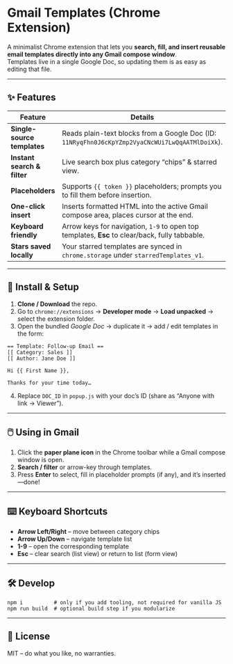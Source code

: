 # Gmail Templates (Chrome Extension)

A minimalist Chrome extension that lets you **search, fill, and insert reusable email templates directly into any Gmail compose window**.  
Templates live in a single Google Doc, so updating them is as easy as editing that file.

---

## ✨ Features
| Feature | Details |
|---------|---------|
| **Single-source templates** | Reads plain-text blocks from a Google Doc (ID: `11NRyqFhn0J6cKpYZmp2VyaCNcWUi7LwQqAATMlDoiXk`). |
| **Instant search & filter** | Live search box plus category “chips” & starred view. |
| **Placeholders** | Supports `{{ token }}` placeholders; prompts you to fill them before insertion. |
| **One-click insert** | Inserts formatted HTML into the active Gmail compose area, places cursor at the end. |
| **Keyboard friendly** | Arrow keys for navigation, `1-9` to open top templates, **Esc** to clear/back, fully tabbable. |
| **Stars saved locally** | Your starred templates are synced in `chrome.storage` under `starredTemplates_v1`. |

---

## 🚀 Install & Setup
1. **Clone / Download** the repo.
2. Go to `chrome://extensions` → **Developer mode** → **Load unpacked** → select the extension folder.
3. Open the bundled _Google Doc_ → duplicate it → add / edit templates in the form:

```
== Template: Follow-up Email ==
[[ Category: Sales ]]
[[ Author: Jane Doe ]]

Hi {{ First Name }},

Thanks for your time today…
```

4. Replace `DOC_ID` in `popup.js` with your doc’s ID (share as “Anyone with link → Viewer”).

---

## 🖱️ Using in Gmail
1. Click the **paper plane icon** in the Chrome toolbar while a Gmail compose window is open.
2. **Search / filter** or arrow-key through templates.
3. Press **Enter** to select, fill in placeholder prompts (if any), and it’s inserted—done!

---

## ⌨️ Keyboard Shortcuts
- **Arrow Left/Right** – move between category chips  
- **Arrow Up/Down** – navigate template list  
- **1-9** – open the corresponding template  
- **Esc** – clear search (list view) or return to list (form view)

---

## 🛠️ Develop
```
npm i          # only if you add tooling, not required for vanilla JS
npm run build  # optional build step if you modularize
```
---

## 📄 License
MIT – do what you like, no warranties.
